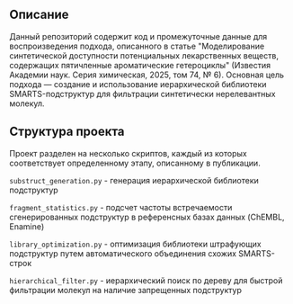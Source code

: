 ## Описание
Данный репозиторий содержит код и промежуточные данные для воспроизведения подхода, описанного в статье "Моделирование синтетической доступности потенциальных лекарственных веществ, содержащих пятичленные ароматические гетероциклы" (Известия Академии наук. Серия химическая, 2025, том 74, № 6).
Основная цель подхода — создание и использование иерархической библиотеки SMARTS-подструктур для фильтрации синтетически нерелевантных молекул.

## Структура проекта
Проект разделен на несколько скриптов, каждый из которых соответствует определенному этапу, описанному в публикации.

`substruct_generation.py` - генерация иерархической библиотеки подструктур

`fragment_statistics.py` - подсчет частоты встречаемости сгенерированных подструктур в референсных базах данных (ChEMBL, Enamine)

`library_optimization.py` - оптимизация библиотеки штрафующих подструктур путем автоматического объединения схожих SMARTS-строк

`hierarchical_filter.py` - иерархический поиск по дереву для быстрой фильтрации молекул на наличие запрещенных подструктур

